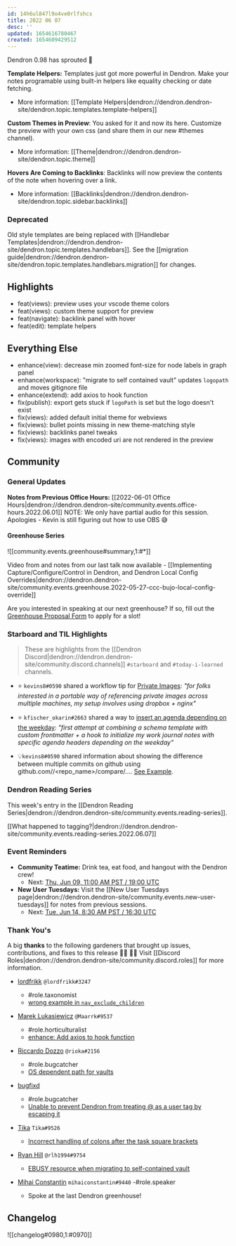 ```yaml
---
id: 14h6ul847l9o4ve0rlfshcs
title: 2022 06 07
desc: ''
updated: 1654616780467
created: 1654609429512
---
```


Dendron 0.98 has sprouted  🌱

**Template Helpers:** Templates just got more powerful in Dendron. Make your notes programable using built-in helpers like equality checking or date fetching. 
- More information: [[Template Helpers|dendron://dendron.dendron-site/dendron.topic.templates.template-helpers]]

**Custom Themes in Preview**: You asked for it and now its here. Customize the preview with your own css (and share them in our new #themes channel).
- More information: [[Theme|dendron://dendron.dendron-site/dendron.topic.theme]]

**Hovers Are Coming to Backlinks**: Backlinks will now preview the contents of the note when hovering over a link.
- More information: [[Backlinks|dendron://dendron.dendron-site/dendron.topic.sidebar.backlinks]]

### Deprecated 
Old style templates are being replaced with [[Handlebar Templates|dendron://dendron.dendron-site/dendron.topic.templates.handlebars]]. See the [[migration guide|dendron://dendron.dendron-site/dendron.topic.templates.handlebars.migration]] for changes.

## Highlights
- feat(views): preview uses your vscode theme colors  
- feat(views): custom theme support for preview 
- feat(navigate): backlink panel with hover
- feat(edit): template helpers 

## Everything Else
- enhance(view): decrease min zoomed font-size for node labels in graph panel
- enhance(workspace): "migrate to self contained vault" updates `logopath` and moves gitignore file 
- enhance(extend): add axios to hook function 
- fix(publish): export gets stuck if `logoPath` is set but the logo doesn't exist
- fix(views): added default initial theme for webviews
- fix(views): bullet points missing in new theme-matching style
- fix(views): backlinks panel tweaks
- fix(views): images with encoded uri are not rendered in the preview

## Community

### General Updates

**Notes from Previous Office Hours:** [[2022-06-01 Office Hours|dendron://dendron.dendron-site/community.events.office-hours.2022.06.01]]
NOTE: We only have partial audio for this session. Apologies - Kevin is still figuring out how to use OBS 😅

#### Greenhouse Series

![[community.events.greenhouse#summary,1:#*]]

Video from and notes from our last talk now available - [[Implementing Capture/Configure/Control in Dendron, and Dendron Local Config Overrides|dendron://dendron.dendron-site/community.events.greenhouse.2022-05-27-ccc-bujo-local-config-override]]

Are you interested in speaking at our next greenhouse? If so, fill out the [Greenhouse Proposal Form](https://airtable.com/shrHMMl1NwefpM689?prefill_SurveyName=GreenhouseProposal&hide_SurveyName=true) to apply for a slot!

### Starboard and TIL Highlights
> These are highlights from the [[Dendron Discord|dendron://dendron.dendron-site/community.discord.channels]] `#starboard` and `#today-i-learned` channels.

- ⭐ `kevins8#0590` shared a workflow tip for [Private Images](https://kevinslin.com/notes/chwe5ewde3wfh09we9n1rfi): _"for folks interested in a portable way of referencing private images across multiple machines, my setup involves using dropbox + nginx"_
- ⭐ `kfischer_okarin#2663` shared a way to [insert an agenda depending on the weekday](https://kfischer-okarin.github.io/digital-garden/notes/bjccjlfn0yonezff3yhauoa/): _"first attempt at combining a schema template with custom frontmatter + a hook to initialize my work journal notes with specific agenda headers depending on the weekday"_

- 💡`kevins8#0590` shared information about showing the difference between multiple commits on github using github.com/<username>/<repo_name>/compare/<commit1>...<commit2>. [See Example](https://github.com/dendronhq/handbook/compare/6adc8f73e8abe060541d209daf5005dd730eb456..532f429bfdd9a293f7c1bbca3805c16ef84ea48f). 


### Dendron Reading Series

This week's entry in the [[Dendron Reading Series|dendron://dendron.dendron-site/community.events.reading-series]].

[[What happened to tagging?|dendron://dendron.dendron-site/community.events.reading-series.2022.06.07]]

### Event Reminders

- **Community Teatime:** Drink tea, eat food, and hangout with the Dendron crew!
    - Next: [Thu, Jun 09, 11:00 AM PST / 19:00 UTC](https://link.dendron.so/luma)
- **New User Tuesdays:** Visit the [[New User Tuesdays page|dendron://dendron.dendron-site/community.events.new-user-tuesdays]] for notes from previous sessions.
    - Next: [Tue, Jun 14, 8:30 AM PST / 16:30 UTC](https://link.dendron.so/luma)

### Thank You's

A big **thanks** to the following gardeners that brought up issues, contributions, and fixes to this release :man_farmer: :woman_farmer: 
Visit [[Discord Roles|dendron://dendron.dendron-site/community.discord.roles]] for more information.

- [lordfrikk]() `@lordfrikk#3247`
    - #role.taxonomist
    - [wrong example in `nav_exclude_children`](https://wiki.dendron.so/notes/4l0mnzhwcos8kdn5aif1we9/)

- [Marek Lukasiewicz](https://github.com/Maarrk) `@Maarrk#9537`
    - #role.horticulturalist
    - [enhance: Add axios to hook function](https://github.com/dendronhq/dendron/pull/3001)

- [Riccardo Dozzo](https://github.com/rioka) `@rioka#2156`
  - #role.bugcatcher
  - [OS dependent path for vaults](https://github.com/dendronhq/dendron/issues/3040)

- [bugfixd](https://github.com/bugfixd)
  - #role.bugcatcher
  - [Unable to prevent Dendron from treating @ as a user tag by escaping it](https://github.com/dendronhq/dendron/issues/3039)

- [Tika](https://github.com/SR--) `Tika#9526`
  - [Incorrect handling of colons after the task square brackets](https://github.com/dendronhq/dendron/issues/3037)
  
- [Ryan Hill](https://github.com/rlh1994) `@rlh1994#9754`
  - [EBUSY resource when migrating to self-contained vault](https://github.com/dendronhq/dendron/issues/3021)    

- [Mihai Constantin](https://github.com/mihaiconstantin) `mihaiconstantin#9440`
    -#role.speaker
    - Spoke at the last Dendron greenhouse!

## Changelog
![[changelog#0980,1:#0970]]
